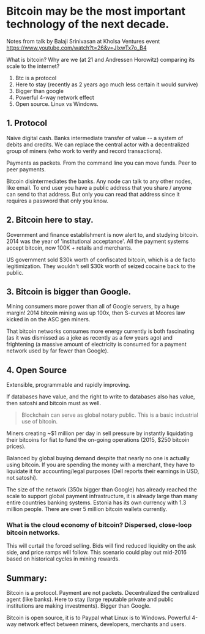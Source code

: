 # Bitcoin may be the most important technology of the next decade.

Notes from talk by Balaji Srinivasan at Kholsa Ventures event https://www.youtube.com/watch?t=26&v=JIxwTx7o_B4

What is bitcoin? Why are we (at 21 and Andressen Horowitz) comparing its scale to the internet? 

1.  Btc is a protocol
2.  Here to stay (recently as 2 years ago much less certain it would survive)
3.  Bigger than google
4.  Powerful 4-way network effect 
5.  Open source.  Linux vs Windows. 

## 1. Protocol 

Naive digital cash.  Banks intermediate transfer of value  -- a system of debits and credits.  We can replace the central actor with a decentralized group of miners (who work to verify and record transactions).

Payments as packets.  From the command line you can move funds.  Peer to peer payments.

Bitcoin disintermediates the banks.  Any node can talk to any other nodes, like email.  To end user you have a public address that you share / anyone can send to that address.  But only you can read that address since it requires a password that only you know. 

## 2.  Bitcoin here to stay. 

Government and finance establishment is now alert to, and studying bitcoin.   2014 was the year of 'institutional acceptance'.  All the payment systems accept bitcoin, now 100K + retails and merchants. 

US government sold $30k worth of confiscated bitcoin, which is a de facto legitimization.   They wouldn't sell $30k worth of seized cocaine back to the public.

## 3. Bitcoin is bigger than Google.

Mining consumers more power than all of Google servers, by a huge margin!  2014 bitcoin mining was up 100x, then S-curves at Moores law kicked in on the ASC gen miners.

That bitcoin networks consumes more energy currently is both fascinating (as it was dismissed as a joke as recently as a few years ago) and frightening (a massive amount of electricity is consumed for a payment network used by far fewer than Google).

##  4.  Open Source 

Extensible, programmable and rapidly improving. 

If databases have value, and the right to write to databases also has value, then satoshi and bitcoin must as well.

> Blockchain can serve as global notary public.  This is a basic industrial use of bitcoin. 

Miners creating ~$1 million per day in sell pressure by instantly liquidating their bitcoins for fiat to fund the on-going operations (2015, $250 bitcoin prices).

Balanced by global buying demand despite that nearly no one is actually using bitcoin.  If you are spending the money with a merchant, they have to liquidate it for accounting/legal purposes (Dell reports their earnings in USD, not satoshi).

The size of the network (350x bigger than Google) has already reached the scale to support global payment infrastructure, it is already large than many entire countries banking systems.  Estonia has its own currency with 1.3 million people.  There are over 5 million bitcoin wallets currently.

### What is the cloud economy of bitcoin?  Dispersed, close-loop bitcoin networks.

This will curtail the forced selling.  Bids will find reduced liquidity on the ask side, and price ramps will follow.  This scenario could play out mid-2016 based on historical cycles in mining rewards.   

## Summary: 

Bitcoin is a protocol.  Payment are not packets.  Decentralized the centralized agent (like banks).  Here to stay (large reputable private and public institutions are making investments).  Bigger than Google. 

Bitcoin is open source, it is to Paypal what Linux is to Windows.  Powerful 4-way network effect between miners, developers, merchants and users. 


